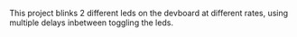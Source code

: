 This project blinks 2 different leds on the devboard at different rates, using multiple delays inbetween toggling the leds.
